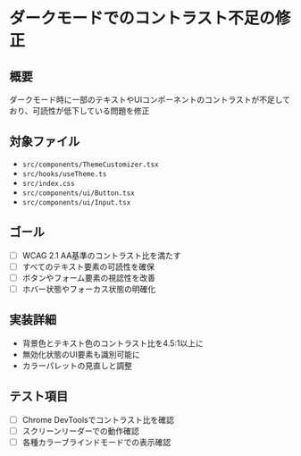 # ダークモードでのコントラスト不足の修正

## 概要
ダークモード時に一部のテキストやUIコンポーネントのコントラストが不足しており、可読性が低下している問題を修正

## 対象ファイル
- `src/components/ThemeCustomizer.tsx`
- `src/hooks/useTheme.ts`
- `src/index.css`
- `src/components/ui/Button.tsx`
- `src/components/ui/Input.tsx`

## ゴール
- [ ] WCAG 2.1 AA基準のコントラスト比を満たす
- [ ] すべてのテキスト要素の可読性を確保
- [ ] ボタンやフォーム要素の視認性を改善
- [ ] ホバー状態やフォーカス状態の明確化

## 実装詳細
- 背景色とテキスト色のコントラスト比を4.5:1以上に
- 無効化状態のUI要素も識別可能に
- カラーパレットの見直しと調整

## テスト項目
- [ ] Chrome DevToolsでコントラスト比を確認
- [ ] スクリーンリーダーでの動作確認
- [ ] 各種カラーブラインドモードでの表示確認
